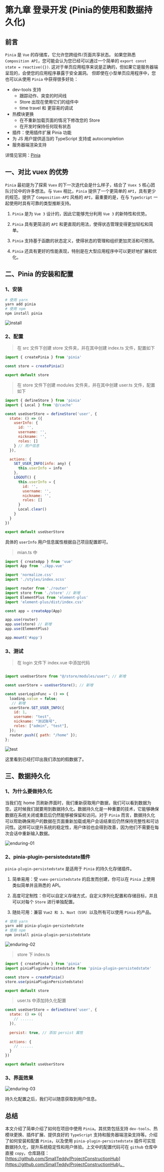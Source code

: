 # 第九章 登录开发 (Pinia的使用和数据持久化)

## 前言

`Pinia` 是 `Vue` 的存储库，它允许您跨组件/页面共享状态。 如果您熟悉 `Composition API`，您可能会认为您已经可以通过一个简单的 `export const state = reactive({})`. 这对于单页应用程序来说是正确的，但如果它是服务器端呈现的，会使您的应用程序暴露于安全漏洞。 但即使在小型单页应用程序中，您也可以从使用 `Pinia` 中获得很多好处：

- dev-tools 支持
  - 跟踪动作、突变的时间线
  - Store 出现在使用它们的组件中
  - time travel 和 更容易的调试
- 热模块更换
  - 在不重新加载页面的情况下修改您的 Store
  - 在开发时保持任何现有状态
- 插件：使用插件扩展 Pinia 功能
- 为 JS 用户提供适当的 TypeScript 支持或 autocompletion
- 服务器端渲染支持

详情见官网：[Pinia](https://pinia.vuejs.org/)

## 一、对比 vuex 的优势

`Pinia` 最初是为了探索 `Vuex` 的下一次迭代会是什么样子，结合了 `Vuex 5` 核心团队讨论中的许多想法。与 `Vuex` 相比，`Pinia` 提供了一个更简单的 `API`，具有更少的规范，提供了 `Composition-API` 风格的 `API`，最重要的是，在与 `TypeScript` 一起使用时具有可靠的类型推断支持。

1. `Pinia` 是为 `Vue 3` 设计的，因此它能够充分利用 `Vue 3` 的新特性和优势。

2. `Pinia` 具有更简洁的 `API` 和更直观的用法，使得状态管理变得更加轻松和简单。

3. `Pinia` 支持基于函数的状态定义，使得状态的管理和组织更加灵活和可预测。

4. `Pinia` 还具有更好的性能表现，特别是在大型应用程序中可以更好地扩展和优化。

## 二、Pinia 的安装和配置

### 1、安装

```bash
# 使用 yarn
yarn add pinia
# 使用 npm
npm install pinia
```

![install](/images/09/install.png)

### 2、配置

> 在 src 文件下创建 store 文件夹，并在其中创建 index.ts 文件，配置如下

```javascript
import { createPinia } from 'pinia'

const store = createPinia()

export default store
```

> 在 store 文件下创建 modules 文件夹，并在其中创建 user.ts 文件，配置如下

```javascript
import { defineStore } from 'pinia'
import { Local } from '@/cache'

const useUserStore = defineStore('user', {
  state: () => ({
    userInfo: {
      id: '',
      username: '',
      nickname: '',
      roles: []
    } // 用户信息
  }),

  actions: {
    SET_USER_INFO(info: any) {
      this.userInfo = info
    },
    LOGOUT() {
      this.userInfo = {
        id: '',
        username: '',
        nickname: '',
        roles: []
      }
      Local.clear()
    }
  }
})

export default useUserStore
```

具体的 `userInfo` 用户信息属性根据自己项目配置即可。

> mian.ts 中

```javascript
import { createApp } from 'vue'
import App from './App.vue'

import 'normalize.css'
import './styles/index.scss'

import router from './router'
import store from './store' // 新增
import ElementPlus from 'element-plus'
import 'element-plus/dist/index.css'

const app = createApp(App)

app.use(router)
app.use(store) // 新增
app.use(ElementPlus)

app.mount('#app')
```

### 3、测试

> 在 login 文件下 index.vue 中添加代码

```javascript

import useUserStore from "@/store/modules/user"; // 新增

const userStore = useUserStore(); // 新增

const userLoginFunc = () => {
  loading.value = false;
   // 新增
  userStore.SET_USER_INFO({
    id: 1,
    username: "test",
    nickname: "测试账号",
    roles: ["admin", "test"],
  });
  router.push({ path: "/home" });
};
```

![test](/images/09/test.png)

这里看到已经打印出我们添加的假数据了。

## 三、数据持久化

### 1、为什么要做持久化

当我们在 home 页刷新界面时，我们重新获取用户数据，我们可以看到数据为空。这时候我们就要用到数据持久化。数据持久化是一种重要的技术，它能够确保数据在系统关闭或重启后仍然能够被保留和访问。对于 `Pinia` 而言，数据持久化可以帮助确保用户的数据在页面重新加载或用户会话结束后仍然保持完整性和可访问性。这样可以提升系统的稳定性，用户体验也会得到改善，因为他们不需要在每次会话中重新输入数据。

![enduring-01](/images/09/enduring-01.png)

### 2、pinia-plugin-persistedstate插件

`pinia-plugin-persistedstate` 是适用于 `Pinia` 的持久化存储插件。

1. 简单易用：受 `vuex-persistedstate` 的启发而创建，你可以在 `Pinia` 上使用类似简单并且熟悉的 API。

2. 高度可定制性：你可以自定义存储方式，自定义序列化配置和存储目标，并且可以对每个 `Store` 进行单独配置。

3. 随处可用：兼容 `Vue2 和 3`、`Nuxt（SSR）`以及所有可以使用 `Pinia` 的产品。

```bash
# 使用 yarn
yarn add pinia-plugin-persistedstate
# 使用 npm
npm install pinia-plugin-persistedstate
```

![enduring-02](/images/09/enduring-02.png)

> store 下 index.ts

```javascript
import { createPinia } from 'pinia'
import piniaPluginPersistedstate from 'pinia-plugin-persistedstate'

const store = createPinia()
store.use(piniaPluginPersistedstate)

export default store
```

> user.ts 中添加持久化配置

```javascript
const useUserStore = defineStore('user', {
  state: () => ({
    // ......
  }),
  
  persist: true, // 添加 persist 属性
  
  actions: {
    // ......
  }
})

export default useUserStore
```

### 3、界面效果

![enduring-03](/images/09/enduring-03.png)

持久化配置之后，我们可以随意获取到用户信息。

## 总结

本文介绍了简单介绍了如何在项目中使用 `Pinia`。其优势包括支持 `dev-tools`、热模块更换、插件扩展、提供良好的 `TypeScript` 支持和服务器端渲染支持等。介绍了如何安装和配置 `Pinia`，以及使用 `pinia-plugin-persistedstate` 插件可实现数据持久化，提升系统稳定性和用户体验。上文中的配置代码可在 `github` 仓库中直接 `copy`，仓库路径：[https://github.com/SmallTeddy/ProjectConstructionHub](https://github.com/SmallTeddy/ProjectConstructionHub)。
